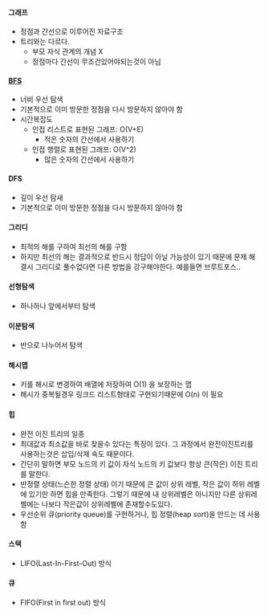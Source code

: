 #### 그래프
* 정점과 간선으로 이루어진 자료구조
* 트리와는 다르다.
  * 부모 자식 관계의 개념 X
  * 정점마다 간선이 무조건있어야되는것이 아님

#### [BFS](https://github.com/sdk0213/Developer-Track/blob/master/자료구조%20및%20알고리즘/BFS_Matrix_LinkedList.md)
* 너비 우선 탐색
* 기본적으로 이미 방문한 정점을 다시 방문하지 않아야 함
* 시간복잡도
  * 인접 리스트로 표현된 그래프: O(V+E)
    * 적은 숫자의 간선에서 사용하기
  * 인접 행렬로 표현된 그래프: O(V^2)
    * 많은 숫자의 간선에서 사용하기
#### DFS
* 깊이 우선 탐새
* 기본적으로 이미 방문한 정점을 다시 방문하지 않아야 함
#### 그리디
* 최적의 해를 구하여 최선의 해를 구함
* 하지만 최선의 해는 결과적으로 반드시 정답이 아닐 가능성이 있기 때문에 문제 해결시 그리디로 풀수없다면 다른 방법을 강구해야한다. 예를들면 브루트포스..
#### 선형탐색
* 하나하나 앞에서부터 탐색
#### 이분탐색
* 반으로 나누어서 탐색
#### 해시맵
* 키를 해시로 변경하여 배열에 저장하여 O(1) 을 보장하는 맵
* 해시가 중복될경우 링크드 리스트형태로 구현되기때문에 O(n) 이 필요
#### 힙
* 완전 이진 트리의 일종
* 최대값과 최소값을 바로 찾을수 있다는 특징이 있다. 그 과정에서 완전이진트리를 사용하는것은 삽입/삭제 속도 때문이다.
* 간단히 말하면 부모 노드의 키 값이 자식 노드의 키 값보다 항상 큰(작은) 이진 트리를 말한다.
* 반정렬 상태(느슨한 정렬 상태) 이기 때문에 큰 값이 상위 레벨, 작은 값이 하위 레벨에 있기만 하면 힙을 만족한다. 그렇기 때문에 내 상위레벨은 아니지만 다른 상위레벨에는 나보다 작은값이 상위레벨에 존재할수도있다.
* 우선순위 큐(priority queue)를 구현하거나, 힙 정렬(heap sort)을 만드는 데 사용함
#### 스택
* LIFO(Last-In-First-Out) 방식
#### 큐
* FIFO(First in first out) 방식
